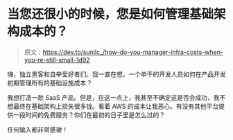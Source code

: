 # 当您还很小的时候，您是如何管理基础架构成本的？

> 原文：<https://dev.to/sunilc_/how-do-you-manager-infra-costs-when-you-re-still-small-1d92>

嗨，独立黑客和自举爱好者们。我一直在想，一个单干的开发人员如何在产品开发初期管理所有的基础设施成本？

我想打造一款 SaaS 产品。但是，在这一点上，我甚至不确定这是否会成功，我不想最终在基础架构上损失很多钱。看着 AWS 的成本让我恶心。有没有其他平台提供一段时间的免费服务？你们在最初的日子里是怎么过的？

任何输入都非常感谢！
